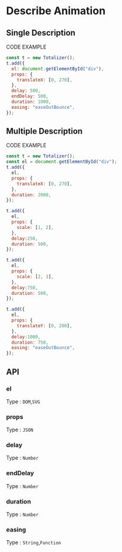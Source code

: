 # Describe Animation

## Single Description

<ClientOnly>
  <Propertys/>
</ClientOnly>

CODE EXAMPLE

``` javascript
const t = new Totalizer();
t.add({
  el: document.getElementById("div"),
  props: {
    translateX: [0, 270],
  },
  delay: 500,
  endDelay: 500,
  duration: 1000,
  easing: "easeOutBounce",
});
```

## Multiple Description

<ClientOnly>
  <Propertys02/>
</ClientOnly>

CODE EXAMPLE

``` javascript
const t = new Totalizer();
const el = document.getElementById("div");
t.add({
  el,
  props: {
    translateX: [0, 270],
  },
  duration: 2000,
});

t.add({
  el,
  props: {
    scale: [1, 2],
  },
  delay:250,
  duration: 500,
});

t.add({
  el,
  props: {
    scale: [2, 1],
  },
  delay:750,
  duration: 500,
});

t.add({
  el,
  props: {
    translateY: [0, 200],
  },
  delay:1000,
  duration: 750,
  easing: "easeOutBounce",
});
```

## API


### el

Type : `DOM`,`SVG`



### props
Type : `JSON`


### delay

Type : `Number`



### endDelay

Type : `Number`


### duration

Type : `Number`


### easing

Type : `String`,`Function`


